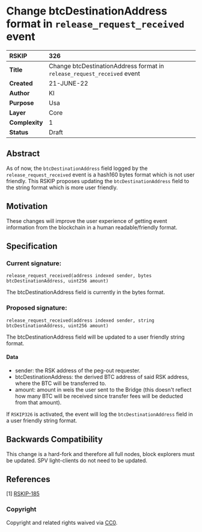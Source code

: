 # Change btcDestinationAddress format in `release_request_received` event

|RSKIP          |326           |
| :------------ |:-------------|
|**Title**      |Change btcDestinationAddress format in `release_request_received` event |
|**Created**    |21-JUNE-22 |
|**Author**     |KI |
|**Purpose**    |Usa |
|**Layer**      |Core |
|**Complexity** |1 |
|**Status**     |Draft |

## Abstract

As of now, the `btcDestinationAddress` field logged by the `release_request_received` event is a hash160 bytes format which is not user friendly. This RSKIP proposes updating the `btcDestinationAddress` field to the string format which is more user friendly.

## Motivation

These changes will improve the user experience of getting event information from the blockchain in a human readable/friendly format. 

## Specification

### Current signature:

```
release_request_received(address indexed sender, bytes btcDestinationAddress, uint256 amount)
```

The btcDestinationAddress field is currently in the bytes format.

### Proposed signature:

```
release_request_received(address indexed sender, string btcDestinationAddress, uint256 amount)
```

The btcDestinationAddress field will be updated to a user friendly string format.

#### Data

- sender: the RSK address of the peg-out requester.
- btcDestinationAddress: the derived BTC address of said RSK address, where the BTC will be transferred to.
- amount: amount in weis the user sent to the Bridge (this doesn't reflect how many BTC will be received since transfer fees will be deducted from that amount).

If `RSKIP326` is activated, the event will log the `btcDestinationAddress` field in a user friendly string format.

## Backwards Compatibility

This change is a hard-fork and therefore all full nodes, block explorers must be updated. SPV light-clients do not need to be updated. 

## References

[1] [RSKIP-185](https://github.com/rsksmart/RSKIPs/blob/master/IPs/RSKIP185.md) 

### Copyright

Copyright and related rights waived via [CC0](https://creativecommons.org/publicdomain/zero/1.0/).
